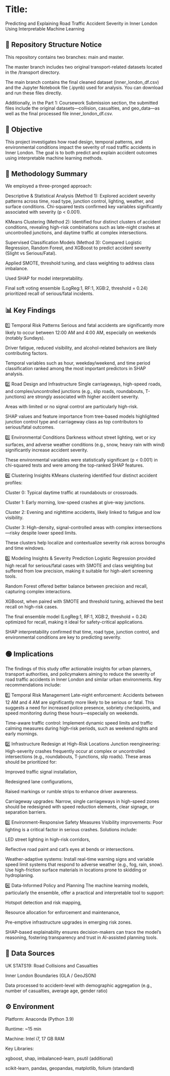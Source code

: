 # Title:
Predicting and Explaining Road Traffic Accident Severity in Inner London Using Interpretable Machine Learning

## 📁 Repository Structure Notice
This repository contains two branches: main and master.

The master branch includes two original transport-related datasets located in the /transport directory.

The main branch contains the final cleaned dataset (inner_london_df.csv) and the Jupyter Notebook file (.ipynb) used for analysis. You can download and run these files directly.

Additionally, in the Part 1: Coursework Submission section, the submitted files include the original datasets—collision, casualties, and geo_data—as well as the final processed file inner_london_df.csv.

## 📍 Objective
This project investigates how road design, temporal patterns, and environmental conditions impact the severity of road traffic accidents in Inner London. The goal is to both predict and explain accident outcomes using interpretable machine learning methods.

## 🧠 Methodology Summary
We employed a three-pronged approach:

Descriptive & Statistical Analysis (Method 1): Explored accident severity patterns across time, road type, junction control, lighting, weather, and surface conditions. Chi-squared tests confirmed key variables significantly associated with severity (p < 0.001).

KMeans Clustering (Method 2): Identified four distinct clusters of accident conditions, revealing high-risk combinations such as late-night crashes at uncontrolled junctions, and daytime traffic at complex intersections.

Supervised Classification Models (Method 3): Compared Logistic Regression, Random Forest, and XGBoost to predict accident severity (Slight vs Serious/Fatal).

Applied SMOTE, threshold tuning, and class weighting to address class imbalance.

Used SHAP for model interpretability.

Final soft voting ensemble (LogReg:1, RF:1, XGB:2, threshold = 0.24) prioritized recall of serious/fatal incidents.

## 📊 Key Findings
1️⃣ Temporal Risk Patterns Serious and fatal accidents are significantly more likely to occur between 12:00 AM and 4:00 AM, especially on weekends (notably Sundays).

Driver fatigue, reduced visibility, and alcohol-related behaviors are likely contributing factors.

Temporal variables such as hour, weekday/weekend, and time period classification ranked among the most important predictors in SHAP analysis.

2️⃣ Road Design and Infrastructure Single carriageways, high-speed roads, and complex/uncontrolled junctions (e.g., slip roads, roundabouts, T-junctions) are strongly associated with higher accident severity.

Areas with limited or no signal control are particularly high-risk.

SHAP values and feature importance from tree-based models highlighted junction control type and carriageway class as top contributors to serious/fatal outcomes.

3️⃣ Environmental Conditions Darkness without street lighting, wet or icy surfaces, and adverse weather conditions (e.g., snow, heavy rain with wind) significantly increase accident severity.

These environmental variables were statistically significant (p < 0.001) in chi-squared tests and were among the top-ranked SHAP features.

4️⃣ Clustering Insights KMeans clustering identified four distinct accident profiles:

Cluster 0: Typical daytime traffic at roundabouts or crossroads.

Cluster 1: Early morning, low-speed crashes at give-way junctions.

Cluster 2: Evening and nighttime accidents, likely linked to fatigue and low visibility.

Cluster 3: High-density, signal-controlled areas with complex intersections—risky despite lower speed limits.

These clusters help localize and contextualize severity risk across boroughs and time windows.

5️⃣ Modeling Insights & Severity Prediction Logistic Regression provided high recall for serious/fatal cases with SMOTE and class weighting but suffered from low precision, making it suitable for high-alert screening tools.

Random Forest offered better balance between precision and recall, capturing complex interactions.

XGBoost, when paired with SMOTE and threshold tuning, achieved the best recall on high-risk cases.

The final ensemble model (LogReg:1, RF:1, XGB:2, threshold = 0.24) optimized for recall, making it ideal for safety-critical applications.

SHAP interpretability confirmed that time, road type, junction control, and environmental conditions are key to predicting severity.

## 🟢 Implications
The findings of this study offer actionable insights for urban planners, transport authorities, and policymakers aiming to reduce the severity of road traffic accidents in Inner London and similar urban environments. Key recommendations include:

1️⃣ Temporal Risk Management Late-night enforcement: Accidents between 12 AM and 4 AM are significantly more likely to be serious or fatal. This suggests a need for increased police presence, sobriety checkpoints, and speed monitoring during these hours—especially on weekends.

Time-aware traffic control: Implement dynamic speed limits and traffic calming measures during high-risk periods, such as weekend nights and early mornings.

2️⃣ Infrastructure Redesign at High-Risk Locations Junction reengineering: High-severity crashes frequently occur at complex or uncontrolled intersections (e.g., roundabouts, T-junctions, slip roads). These areas should be prioritized for:

Improved traffic signal installation,

Redesigned lane configurations,

Raised markings or rumble strips to enhance driver awareness.

Carriageway upgrades: Narrow, single carriageways in high-speed zones should be redesigned with speed reduction elements, clear signage, or separation barriers.

3️⃣ Environment-Responsive Safety Measures Visibility improvements: Poor lighting is a critical factor in serious crashes. Solutions include:

LED street lighting in high-risk corridors,

Reflective road paint and cat’s eyes at bends or intersections.

Weather-adaptive systems: Install real-time warning signs and variable speed limit systems that respond to adverse weather (e.g., fog, rain, snow). Use high-friction surface materials in locations prone to skidding or hydroplaning.

4️⃣ Data-Informed Policy and Planning The machine learning models, particularly the ensemble, offer a practical and interpretable tool to support:

Hotspot detection and risk mapping,

Resource allocation for enforcement and maintenance,

Pre-emptive infrastructure upgrades in emerging risk zones.

SHAP-based explainability ensures decision-makers can trace the model’s reasoning, fostering transparency and trust in AI-assisted planning tools.

## 📁 Data Sources
UK STATS19: Road Collisions and Casualties

Inner London Boundaries (GLA / GeoJSON)

Data processed to accident-level with demographic aggregation (e.g., number of casualties, average age, gender ratio)

## ⚙️ Environment
Platform: Anaconda (Python 3.9)

Runtime: ~15 min

Machine: Intel i7, 17 GB RAM

Key Libraries:

xgboost, shap, imbalanced-learn, psutil (additional)

scikit-learn, pandas, geopandas, matplotlib, folium (standard)
